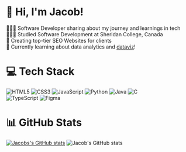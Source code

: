 
# 👋 Hi, I'm Jacob!
👩🏻‍💻 Software Developer sharing about my journey and learnings in tech<br/>
👩🏻‍🎓 Studied Software Development at Sheridan College, Canada<br/>
🎨 Creating top-tier SEO Websites for clients <br/>
💭 Currently learning about data analytics and [dataviz](https://pudding.cool/2018/08/pockets/)!<br/>

# 💻 Tech Stack
![HTML5](https://img.shields.io/badge/html5-%23E34F26.svg?style=for-the-badge&logo=html5&logoColor=white)
![CSS3](https://img.shields.io/badge/css3-%231572B6.svg?style=for-the-badge&logo=css3&logoColor=white)
![JavaScript](https://img.shields.io/badge/javascript-%23323330.svg?style=for-the-badge&logo=javascript&logoColor=%23F7DF1E)
![Python](https://img.shields.io/badge/python-3670A0?style=for-the-badge&logo=python&logoColor=ffdd54)
![Java](https://img.shields.io/badge/java-%23ED8B00.svg?style=for-the-badge&logo=openjdk&logoColor=white)
![C](https://img.shields.io/badge/c-%2300599C.svg?style=for-the-badge&logo=c&logoColor=white)<br/>
![TypeScript](https://img.shields.io/badge/typescript-%23007ACC.svg?style=for-the-badge&logo=typescript&logoColor=white)
![Figma](https://img.shields.io/badge/figma-%23F24E1E.svg?style=for-the-badge&logo=figma&logoColor=white)

# 📊 GitHub Stats
[![Jacobs's GitHub stats](https://github-readme-stats.vercel.app/api?username=JacobStanley1)](https://github.com/anuraghazra/github-readme-stats)
![Jacob's GitHub stats](https://github-readme-stats.vercel.app/api?username=JacobStanley1&show_icons=true&theme=transparent)

